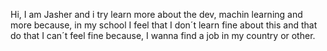 Hi, I am Jasher and i try learn more about the dev, machin learning and more because, in my school I feel that I don´t learn fine about this and that do that I can´t feel fine because, I wanna find a job in my country or other.
